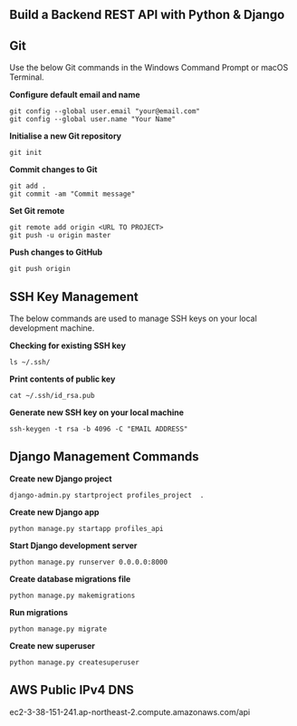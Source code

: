 Build a Backend REST API with Python & Django
---
Git
---
Use the below Git commands in the Windows Command Prompt or macOS Terminal.

<b>Configure default email and name</b>
```
git config --global user.email "your@email.com"
git config --global user.name "Your Name"
```
<b>Initialise a new Git repository</b>
```
git init
```
<b>Commit changes to Git</b>
```
git add .
git commit -am "Commit message"
```
<b>Set Git remote</b>
```
git remote add origin <URL TO PROJECT>
git push -u origin master
```
<b>Push changes to GitHub</b>
```
git push origin
```

SSH Key Management
---
The below commands are used to manage SSH keys on your local development machine.

<b>Checking for existing SSH key</b>
```
ls ~/.ssh/
```
<b>Print contents of public key</b>
```
cat ~/.ssh/id_rsa.pub
```
<b>Generate new SSH key on your local machine</b>
```
ssh-keygen -t rsa -b 4096 -C "EMAIL ADDRESS"
```

Django Management Commands
---
<b>Create new Django project</b>
```
django-admin.py startproject profiles_project  .
```
<b>Create new Django app</b>
```
python manage.py startapp profiles_api
```
<b>Start Django development server</b>
```
python manage.py runserver 0.0.0.0:8000
```
<b>Create database migrations file</b>
```
python manage.py makemigrations
```
<b>Run migrations</b>
```
python manage.py migrate
```
<b>Create new superuser</b>
```
python manage.py createsuperuser
```

AWS Public IPv4 DNS
---
ec2-3-38-151-241.ap-northeast-2.compute.amazonaws.com/api



